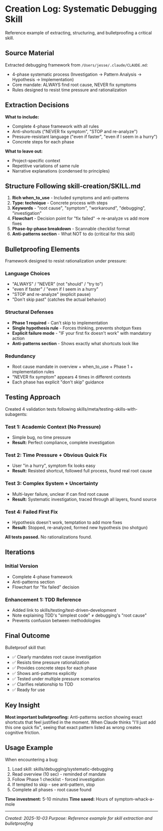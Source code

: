 # Creation Log: Systematic Debugging Skill

Reference example of extracting, structuring, and bulletproofing a critical skill.

## Source Material

Extracted debugging framework from `/Users/jesse/.claude/CLAUDE.md`:
- 4-phase systematic process (Investigation → Pattern Analysis → Hypothesis → Implementation)
- Core mandate: ALWAYS find root cause, NEVER fix symptoms
- Rules designed to resist time pressure and rationalization

## Extraction Decisions

**What to include:**
- Complete 4-phase framework with all rules
- Anti-shortcuts ("NEVER fix symptom", "STOP and re-analyze")
- Pressure-resistant language ("even if faster", "even if I seem in a hurry")
- Concrete steps for each phase

**What to leave out:**
- Project-specific context
- Repetitive variations of same rule
- Narrative explanations (condensed to principles)

## Structure Following skill-creation/SKILL.md

1. **Rich when_to_use** - Included symptoms and anti-patterns
2. **Type: technique** - Concrete process with steps
3. **Keywords** - "root cause", "symptom", "workaround", "debugging", "investigation"
4. **Flowchart** - Decision point for "fix failed" → re-analyze vs add more fixes
5. **Phase-by-phase breakdown** - Scannable checklist format
6. **Anti-patterns section** - What NOT to do (critical for this skill)

## Bulletproofing Elements

Framework designed to resist rationalization under pressure:

### Language Choices
- "ALWAYS" / "NEVER" (not "should" / "try to")
- "even if faster" / "even if I seem in a hurry"
- "STOP and re-analyze" (explicit pause)
- "Don't skip past" (catches the actual behavior)

### Structural Defenses
- **Phase 1 required** - Can't skip to implementation
- **Single hypothesis rule** - Forces thinking, prevents shotgun fixes
- **Explicit failure mode** - "IF your first fix doesn't work" with mandatory action
- **Anti-patterns section** - Shows exactly what shortcuts look like

### Redundancy
- Root cause mandate in overview + when_to_use + Phase 1 + implementation rules
- "NEVER fix symptom" appears 4 times in different contexts
- Each phase has explicit "don't skip" guidance

## Testing Approach

Created 4 validation tests following skills/meta/testing-skills-with-subagents:

### Test 1: Academic Context (No Pressure)
- Simple bug, no time pressure
- **Result:** Perfect compliance, complete investigation

### Test 2: Time Pressure + Obvious Quick Fix
- User "in a hurry", symptom fix looks easy
- **Result:** Resisted shortcut, followed full process, found real root cause

### Test 3: Complex System + Uncertainty
- Multi-layer failure, unclear if can find root cause
- **Result:** Systematic investigation, traced through all layers, found source

### Test 4: Failed First Fix
- Hypothesis doesn't work, temptation to add more fixes
- **Result:** Stopped, re-analyzed, formed new hypothesis (no shotgun)

**All tests passed.** No rationalizations found.

## Iterations

### Initial Version
- Complete 4-phase framework
- Anti-patterns section
- Flowchart for "fix failed" decision

### Enhancement 1: TDD Reference
- Added link to skills/testing/test-driven-development
- Note explaining TDD's "simplest code" ≠ debugging's "root cause"
- Prevents confusion between methodologies

## Final Outcome

Bulletproof skill that:
- ✅ Clearly mandates root cause investigation
- ✅ Resists time pressure rationalization
- ✅ Provides concrete steps for each phase
- ✅ Shows anti-patterns explicitly
- ✅ Tested under multiple pressure scenarios
- ✅ Clarifies relationship to TDD
- ✅ Ready for use

## Key Insight

**Most important bulletproofing:** Anti-patterns section showing exact shortcuts that feel justified in the moment. When Claude thinks "I'll just add this one quick fix", seeing that exact pattern listed as wrong creates cognitive friction.

## Usage Example

When encountering a bug:
1. Load skill: skills/debugging/systematic-debugging
2. Read overview (10 sec) - reminded of mandate
3. Follow Phase 1 checklist - forced investigation
4. If tempted to skip - see anti-pattern, stop
5. Complete all phases - root cause found

**Time investment:** 5-10 minutes
**Time saved:** Hours of symptom-whack-a-mole

---

*Created: 2025-10-03*
*Purpose: Reference example for skill extraction and bulletproofing*
